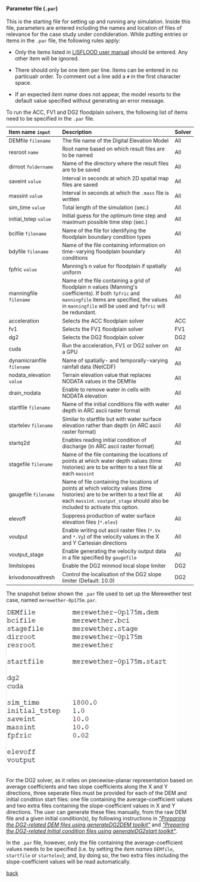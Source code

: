 #### Parameter file (`.par`)

This is the starting file for setting up and running any simulation. Inside this file, parameters are entered including the names and location of files of relevance for the case study under condideration. While putting entries or items in the `.par` file, the following rules apply:  

   * Only the items listed in [LISFLOOD user manual](https://drive.google.com/file/d/1Yk5txMWWfSqPcPOqjQh30XLSp8Sypy1M/view) should be entered. Any other item will be ignored. 
   
   * There should only be one item per line. Items can be entered in no particualr order. To comment out a line add a `#` in the first character space.

   * If an expected _item name_ does not appear, the model resorts to the default value specified without generating an error message.
   
To run the ACC, FV1 and DG2 floodplain solvers, the following list of items need to be specified in the `.par` file. 


   | Item name `input` | Description | Solver |
   | :---         | :---      | :--- |
   | DEMfile `filename`   | The file name of the Digital Elevation Model      | All    |
   | resroot `name`     | Root name based on which result files are to be named       | All    |
   | dirroot `foldername`     | Name of the directory where the result files are to be saved       | All     |
   | saveint `value`     | Interval in seconds at which 2D spatial map files are saved       | All    |
   | massint `value`     | Interval in seconds at which the `.mass` file is written     | All     |
   | sim_time `value`     | Total length of the simulation (sec.)       | All     |
   | initial_tstep `value`     | Initial guess for the optimum time step and maximum possible time step (sec.)      | All     |
   | bcifile `filename`     | Name of the file for identifying the floodplain boundary condition types       | All    |
   | bdyfile `filename`     | Name of the file containing information on time-varying floodplain boundary conditions       | All     |
   | fpfric `value`     | Manning’s n value for floodplain if spatially uniform       | All      |
   | manningfile `filename`     | Name of the file containing a grid of floodplain n values (Manning's coefficients). If both `fpfric` and `manningfile` items are specified, the values in `manningfile` will be used and `fpfric` will be redundant.       | All     |
   | acceleration        | Selects the ACC floodplain solver       | ACC      |
   | fv1     | Selects the FV1 floodplain solver       | FV1      |
   | dg2     | Selects the DG2 floodplain solver       | DG2      |
   | cuda    | Run the acceleration, FV1 or DG2 solver on a GPU       | All      |
   | dynamicrainfile `filename`   | Name of spatially- and temporally-varying rainfall data (NetCDF)     | All    |
   | nodata_elevation `value`     | Terrain elevation value that replaces NODATA values in the DEMfile      | All    |
   | drain_nodata     | Enable to remove water in cells with NODATA elevation       | All    |
   | startfile `filename`     | Name of the initial conditions file with water depth in ARC ascii raster format     | All    |
   | startelev `filename`     | Similar to startfile but with water surface elevation rather than depth  (in ARC ascii raster format)  | All    |
   | startq2d    | Enables reading initial condition of discharge (in ARC ascii raster format)  | All    |
   | stagefile `filename`     | Name of the file containing the locations of points at which water depth values (time histories) are to be written to a text file at each `massint`     | All    |
   | gaugefile `filename`     | Name of file containing the locations of points at which velocity values (time histories) are to be written to a text file at each `massint`. `voutput_stage` should also be included to activate this option.     | All    |
   | elevoff     | Suppress production of water surface elevation files (`*.elev`)    | All    |
   | voutput     | Enable writing out ascii raster files (`*.Vx` and `*.Vy`) of the velocity values in the X and Y Cartesian directions    | All    |
   | voutput_stage     | Enable generating the velocity output data in a file specified by `gaugefile`    | All    |
   | limitslopes     | Enable the DG2 minmod local slope limiter      | DG2   |
   | krivodonovathresh     | Control the localisation of the DG2 slope limiter (Default: 10.0)       | DG2   |
   
   The snapshot below shown the `.par` file used to set up the Merewether test case, named `merewether-0p175m.par`.
   
   ![image](/Figures/mer8.png)


For the DG2 solver, as it relies on piecewise-planar representation based on average coefficients and two slope coefficients along the X and Y directions, three seperate files must be provided for each of the DEM and initial condition start files: one file containing the average-coefficient values and two extra files containing the slope-coefficient values in X and Y directions. The user can generate these files manually, from the raw DEM file and a given initial condition(s), by following instructions in [*"Preparing the DG2-related DEM files using generateDG2DEM toolkit"*](/Merewether2-4.md) and [*"Preparing the DG2-related Initial condition files using generateDG2start toolkit"*](/Merewether2-5.md). 

In the `.par` file, however, only the file containing the average-coefficient values needs to be specified (i.e. by setting the _item names_ `DEMfile`, `startfile` or `startelev`); and, by doing so, the two extra files including the slope-coefficient values will be read automatically.  

   
   [back](/Merewether1.md)
